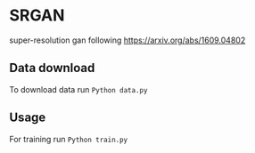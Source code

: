 # SRGAN
super-resolution gan following https://arxiv.org/abs/1609.04802
## Data download
To download data run
`Python data.py`
## Usage
For training run 
`Python train.py`

